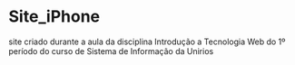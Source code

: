 # Site_iPhone
site criado durante a aula da disciplina Introdução a Tecnologia Web do 1º período do curso de Sistema de Informação da Unirios
